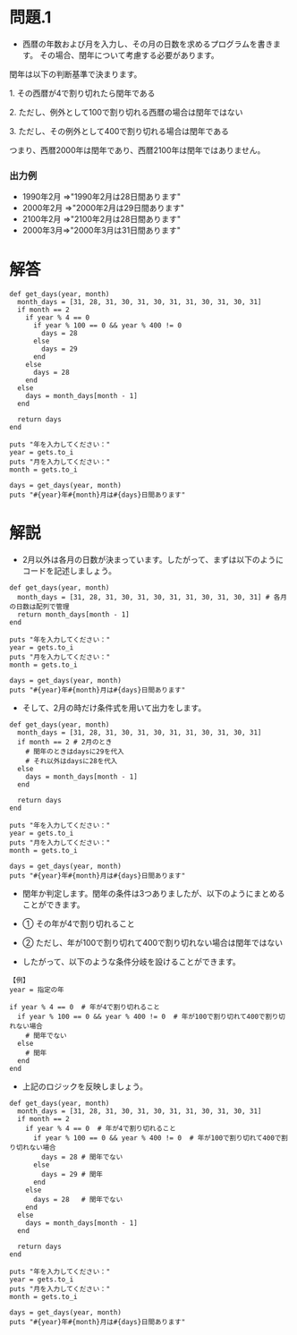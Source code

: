 # 問題.1
- 西暦の年数および月を入力し、その月の日数を求めるプログラムを書きます。
その場合、閏年について考慮する必要があります。

閏年は以下の判断基準で決まります。

1\. その西暦が4で割り切れたら閏年である

2\. ただし、例外として100で割り切れる西暦の場合は閏年ではない

3\. ただし、その例外として400で割り切れる場合は閏年である

つまり、西暦2000年は閏年であり、西暦2100年は閏年ではありません。


### 出力例
- 1990年2月 =>"1990年2月は28日間あります"
- 2000年2月 =>"2000年2月は29日間あります"
- 2100年2月 =>"2100年2月は28日間あります"
- 2000年3月=>"2000年3月は31日間あります"

# 解答
```
def get_days(year, month)
  month_days = [31, 28, 31, 30, 31, 30, 31, 31, 30, 31, 30, 31]
  if month == 2
    if year % 4 == 0
      if year % 100 == 0 && year % 400 != 0
        days = 28
      else
        days = 29
      end
    else
      days = 28
    end
  else
    days = month_days[month - 1]
  end

  return days
end

puts "年を入力してください："
year = gets.to_i
puts "月を入力してください："
month = gets.to_i

days = get_days(year, month)
puts "#{year}年#{month}月は#{days}日間あります"

```


# 解説
- 2月以外は各月の日数が決まっています。したがって、まずは以下のようにコードを記述しましょう。
```
def get_days(year, month)
  month_days = [31, 28, 31, 30, 31, 30, 31, 31, 30, 31, 30, 31] # 各月の日数は配列で管理
  return month_days[month - 1]
end

puts "年を入力してください："
year = gets.to_i
puts "月を入力してください："
month = gets.to_i

days = get_days(year, month)
puts "#{year}年#{month}月は#{days}日間あります"
```

- そして、2月の時だけ条件式を用いて出力をします。
```
def get_days(year, month)
  month_days = [31, 28, 31, 30, 31, 30, 31, 31, 30, 31, 30, 31]
  if month == 2 # 2月のとき
    # 閏年のときはdaysに29を代入
    # それ以外はdaysに28を代入
  else
    days = month_days[month - 1]
  end

  return days
end

puts "年を入力してください："
year = gets.to_i
puts "月を入力してください："
month = gets.to_i

days = get_days(year, month)
puts "#{year}年#{month}月は#{days}日間あります"
```

- 閏年か判定します。閏年の条件は3つありましたが、以下のようにまとめることができます。

- ① その年が4で割り切れること
- ② ただし、年が100で割り切れて400で割り切れない場合は閏年ではない

- したがって、以下のような条件分岐を設けることができます。

```
【例】
year = 指定の年

if year % 4 == 0  # 年が4で割り切れること
  if year % 100 == 0 && year % 400 != 0  # 年が100で割り切れて400で割り切れない場合
    # 閏年でない
  else
    # 閏年
  end
end
```

- 上記のロジックを反映しましょう。
```
def get_days(year, month)
  month_days = [31, 28, 31, 30, 31, 30, 31, 31, 30, 31, 30, 31]
  if month == 2
    if year % 4 == 0  # 年が4で割り切れること
      if year % 100 == 0 && year % 400 != 0  # 年が100で割り切れて400で割り切れない場合
        days = 28 # 閏年でない
      else
        days = 29 # 閏年
      end
    else
      days = 28   # 閏年でない
    end
  else
    days = month_days[month - 1]
  end

  return days
end

puts "年を入力してください："
year = gets.to_i
puts "月を入力してください："
month = gets.to_i

days = get_days(year, month)
puts "#{year}年#{month}月は#{days}日間あります"
```
